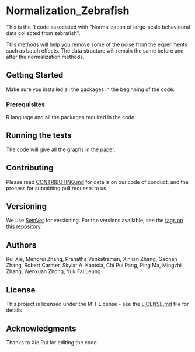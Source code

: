 # Normalization_Zebrafish
This is the R code associated with "Normalization of large-scale behavioural data collected from zebrafish".

This methods will help you remove some of the noise from the experiments such as batch effects. 
The data structure will remain the same before and after the normalization methods. 

## Getting Started
Make sure you installed all the packages in the beginning of the code. 

### Prerequisites

R language and all the packages required in the code. 


## Running the tests

The code will give all the graphs in the paper. 

## Contributing

Please read [CONTRIBUTING.md](https://gist.github.com/PurpleBooth/b24679402957c63ec426) for details on our code of conduct, and the process for submitting pull requests to us.

## Versioning

We use [SemVer](http://semver.org/) for versioning. For the versions available, see the [tags on this repository](https://github.com/your/project/tags). 

## Authors

Rui Xie, Mengrui Zhang, Prahatha Venkatraman, Xinlian Zhang, Gaonan Zhang, Robert Carmer, Skylar A. Kantola, Chi Pui Pang, Ping Ma, Mingzhi Zhang, Wenxuan Zhong, Yuk Fai Leung

## License

This project is licensed under the MIT License - see the [LICENSE.md](LICENSE.md) file for details

## Acknowledgments

Thanks to Xie Rui for editing the code. 

